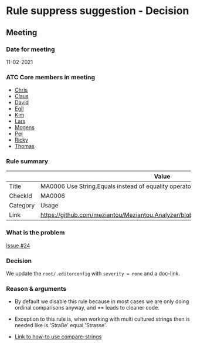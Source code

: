 # Rule suppress suggestion - Decision

## Meeting

### Date for meeting

11-02-2021

### ATC Core members in meeting

* [Chris](https://github.com/orgs/atc-net/people/christianhelle)
* [Claus](https://github.com/orgs/atc-net/people/cjakobsen)
* [David](https://github.com/orgs/atc-net/people/davidkallesen)
* [Egil](https://github.com/orgs/atc-net/people/egil)
* [Kim](https://github.com/orgs/atc-net/people/kimlundjohansen)
* [Lars](https://github.com/orgs/atc-net/people/LarsSkovslund)
* [Mogens](https://github.com/orgs/atc-net/people/MogensFogh)
* [Per](https://github.com/orgs/atc-net/people/perkops)
* [Ricky](https://github.com/orgs/atc-net/people/rickykaare)
* [Thomas](https://github.com/orgs/atc-net/people/TomMalow)

### Rule summary

|             | Value |
| ----------- |------------------------------------------------|
| Title       | MA0006 Use String.Equals instead of equality operator |
| CheckId     | MA0006 |
| Category    | Usage |
| Link        | https://github.com/meziantou/Meziantou.Analyzer/blob/master/docs/Rules/MA0006.md |

### What is the problem

[Issue #24](https://github.com/atc-net/atc-coding-rules/issues/24)

### Decision

We update the `root/.editorconfig` with `severity = none` and a doc-link.

### Reason & arguments

* By default we disable this rule because in most cases we are only doing ordinal comparisons anyway, and == leads to cleaner code.

* Exception to this rule is, when working with multi cultured strings then is needed like is 'Straße' equal 'Strasse'.

* [Link to how-to use compare-strings](https://docs.microsoft.com/en-us/dotnet/csharp/how-to/compare-strings)
